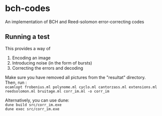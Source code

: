 # bch-codes
An implementation of BCH and Reed-solomon error-correcting codes

## Running a test
This provides a way of
1) Encoding an image
2) Introducing noise (in the form of bursts)
3) Correcting the errors and decoding

Make sure you have removed all pictures from the "resultat" directory.
Then, run :  
`ocamlopt frobenius.ml polynome.ml cyclo.ml cantorzass.ml extensions.ml reedsolomon.ml bruitage.ml corr_im.ml -o corr_im`

Alternatively, you can use dune:  
`dune build src/corr_im.exe`  
`dune exec src/corr_im.exe`
